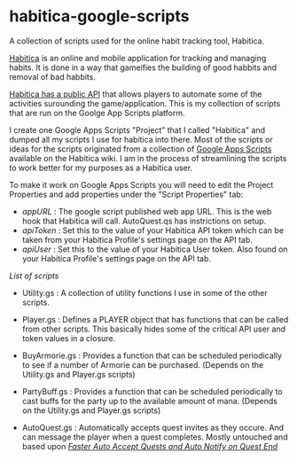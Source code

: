 # habitica-google-scripts
A collection of scripts used for the online habit tracking tool, Habitica.

[Habitica](https://habitica.com/) is an online and mobile application for tracking and managing habits.  It is done in a way that gameifies the building of good habbits and removal of bad habbits.

[Habitica has a public API](https://habitica.com/apidoc/) that allows players to automate some of the activities surounding the game/application.  This is my collection of scripts that are run on the Goolge App Scripts platform.

I create one Google Apps Scripts "Project" that I called "Habitica" and dumped all my scripts I use for habitica into there.  Most of the scripts or ideas for the scripts originated from a collection of [Google Apps Scripts](https://habitica.fandom.com/wiki/Google_Apps_Script) available on the Habitica wiki. I am in the process of streamlining the scripts to work better for my purposes as a Habitica user.

To make it work on Google Apps Scripts you will need to edit the Project Properties and add properties under the "Script Properties" tab:
- _appURL_ : The google script published web app URL.  This is the web hook that Habitica will call.  AutoQuest.qs has instrictions on setup.
- _apiToken_ : Set this to the value of your Habitica API token which can be taken from your Habitica Profile's settings page on the API tab.
- _apiUser_ : Set this to the value of your Habitica User token.  Also found on your Habitica Profile's settings page on the API tab.

_List of scripts_

- Utility.gs : A collection of utility functions I use in some of the other scripts.
- Player.gs : Defines a PLAYER object that has functions that can be called from other scripts.  This basically hides some of the critical API user and token values in a closure.
- BuyArmorie.gs : Provides a function that can be scheduled periodically to see if a number of Armorie can be purchased. (Depends on the Utility.gs and Player.gs scripts)
- PartyBuff.gs : Provides a function that can be scheduled periodically to cast buffs for the party up to the available amount of mana. (Depends on the Utility.gs and Player.gs scripts)

- AutoQuest.gs : Automatically accepts quest invites as they occure.  And can message the player when a quest completes.  Mostly untouched and based upon [_Faster Auto Accept Quests and Auto Notify on Quest End_](https://raw.githubusercontent.com/elrgarcia/Habitica-Faster-Auto-Accept-Quests-and-Auto-Notify-on-Quest-End/master/Code.txt)
